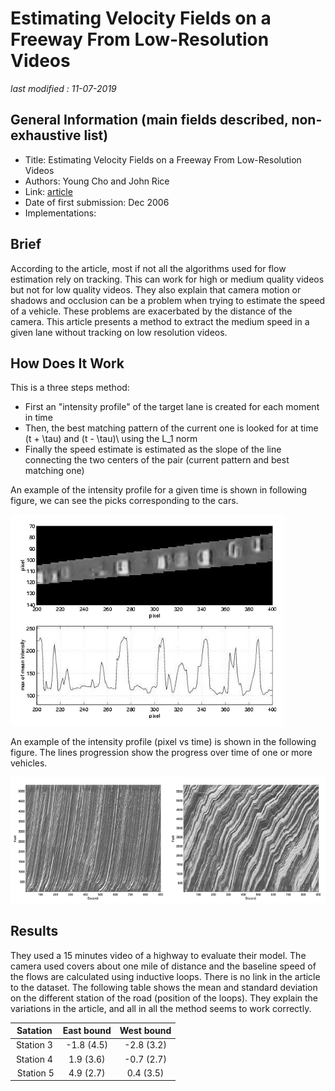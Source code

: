 # Estimating Velocity Fields on a Freeway From Low-Resolution Videos

_last modified : 11-07-2019_

## General Information (main fields described, non-exhaustive list)

- Title: Estimating Velocity Fields on a Freeway From Low-Resolution Videos
- Authors: Young Cho and John Rice
- Link: [article](https://ieeexplore.ieee.org/document/4019430)
- Date of first submission: Dec 2006
- Implementations:

## Brief

According to the article, most if not all the algorithms used for flow estimation rely on tracking. This can work for high or medium quality videos but not for low quality videos. They also explain that camera motion or shadows and occlusion can be a problem when trying to estimate the speed of a vehicle. These problems are exacerbated by the distance of the camera. This article presents a method to extract the medium speed in a given lane without tracking on low resolution videos. 

## How Does It Work

This is a three steps method:

- First an "intensity profile" of the target lane is created for each moment in time
- Then, the best matching pattern of the current one is looked for at time \(t + \tau\) and \(t - \tau)\ using the L_1 norm
- Finally the speed estimate is estimated as the slope of the line connecting the two centers of the pair (current pattern and best matching one)

An example of the intensity profile for a given time is shown in following figure, we can see the picks corresponding to the cars.

![Intensity Profile](https://raw.githubusercontent.com/D3lt4lph4/papers/master/docs/images/flow/EstimatingVelocityFieldsFreewayLowResolution/intensity_profile.png "Intensity Profile")

An example of the intensity profile (pixel vs time) is shown in the following figure. The lines progression show the progress over time of one or more vehicles.

![Intensity Time Distance](https://raw.githubusercontent.com/D3lt4lph4/papers/master/docs/images/flow/EstimatingVelocityFieldsFreewayLowResolution/intensity_time_distance.png "Intensity Time Distance")

## Results

They used a 15 minutes video of a highway to evaluate their model. The camera used covers about one mile of distance and the baseline speed of the flows are calculated using inductive loops. There is no link in the article to the dataset.
The following table shows the mean and standard deviation on the different station of the road (position of the loops). They explain the variations in the article, and all in all the method seems to work correctly.

| Satation | East bound | West bound |
|:--------:|:----------:|:----------:|
| Station 3 | -1.8 (4.5) | -2.8 (3.2) |
| Station 4 | 1.9 (3.6) | -0.7 (2.7) |
| Station 5 | 4.9 (2.7) | 0.4 (3.5) |
